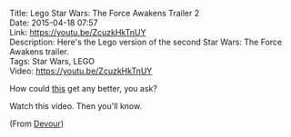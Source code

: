 Title: Lego Star Wars: The Force Awakens Trailer 2  
Date: 2015-04-18 07:57  
Link: https://youtu.be/ZcuzkHkTnUY  
Description: Here's the Lego version of the second Star Wars: The Force Awakens trailer.  
Tags: Star Wars, LEGO  
Video: https://youtu.be/ZcuzkHkTnUY  

How could [this][1] get any better, you ask?

Watch this video. Then you'll know.

(From [Devour][2])

[1]: /2015/4/16/chewie-were-home "My link to the first official 'Star Wars: The Force Awakens' trailer"
[2]: http://devour.com/video/lego-star-wars-the-force-awakens-trailer-2/ "Source post on Devour"